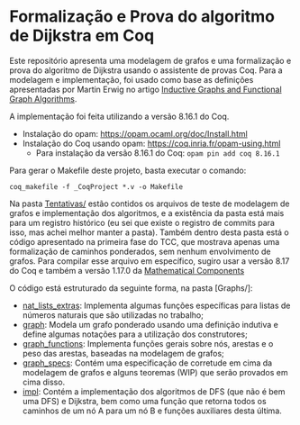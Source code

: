 # Formalização e Prova do algoritmo de Dijkstra em Coq

Este repositório apresenta uma modelagem de grafos e uma formalização e prova do algoritmo de Dijkstra usando o assistente de provas Coq. Para a modelagem e implementação, foi usado como base as definições apresentadas por Martin Erwig no artigo [Inductive Graphs and Functional Graph Algorithms](https://web.engr.oregonstate.edu/~erwig/papers/InductiveGraphs_JFP01.pdf).

A implementação foi feita utilizando a versão 8.16.1 do Coq.

- Instalação do opam: https://opam.ocaml.org/doc/Install.html
- Instalação do Coq usando opam: https://coq.inria.fr/opam-using.html
  - Para instalação da versão 8.16.1 do Coq: `opam pin add coq 8.16.1`

Para gerar o Makefile deste projeto, basta executar o comando:

`coq_makefile -f _CoqProject *.v -o Makefile`

Na pasta [Tentativas/](./Tentativas/) estão contidos os arquivos de teste de modelagem de grafos e implementação dos algoritmos, e a existência da pasta está mais para um registro histórico (eu sei que existe o registro de commits para isso, mas achei melhor manter a pasta). Também dentro desta pasta está o código apresentado na primeira fase do TCC, que mostrava apenas uma formalização de caminhos ponderados, sem nenhum envolvimento de grafos. Para compilar esse arquivo em específico, sugiro usar a versão 8.17 do Coq e também a versão 1.17.0 da [Mathematical Components](https://math-comp.github.io/installation.html)

O código está estruturado da seguinte forma, na pasta [Graphs/]:

- [nat_lists_extras](./Graphs/nat_lists_extras.v): Implementa algumas funções específicas para listas de números naturais que são utilizadas no trabalho;
- [graph](./Graphs/graph.v): Modela um grafo ponderado usando uma definição indutiva e define algumas notações para a utilização dos construtores;
- [graph_functions](./Graphs/graph_functions.v): Implementa funções gerais sobre nós, arestas e o peso das arestas, baseadas na modelagem de grafos;
- [graph_specs](./Graphs/graph_specs.v): Contém uma especificação de corretude em cima da modelagem de grafos e alguns teoremas (WIP) que serão provados em cima disso.
- [impl](./Graphs/impl.v): Contém a implementação dos algoritmos de DFS (que não é bem uma DFS) e Dijkstra, bem como uma função que retorna todos os caminhos de um nó A para um nó B e funções auxiliares desta última.
